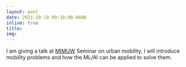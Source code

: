 ```yaml
---
layout: post
date: 2021-10-10 09:10:00-0400
inline: true
title:
img:
---
```


I am giving a talk at [MIMUW](https://www.mimuw.edu.pl/) Seminar on urban mobility, I will introduce mobility problems and how the ML/AI can be applied to solve them.
